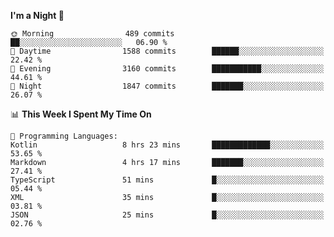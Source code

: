 <!--START_SECTION:waka-->
**I'm a Night 🦉** 

```text
🌞 Morning                489 commits         ██░░░░░░░░░░░░░░░░░░░░░░░   06.90 % 
🌆 Daytime                1588 commits        ██████░░░░░░░░░░░░░░░░░░░   22.42 % 
🌃 Evening                3160 commits        ███████████░░░░░░░░░░░░░░   44.61 % 
🌙 Night                  1847 commits        ███████░░░░░░░░░░░░░░░░░░   26.07 % 
```


📊 **This Week I Spent My Time On** 

```text
💬 Programming Languages: 
Kotlin                   8 hrs 23 mins       █████████████░░░░░░░░░░░░   53.65 % 
Markdown                 4 hrs 17 mins       ███████░░░░░░░░░░░░░░░░░░   27.41 % 
TypeScript               51 mins             █░░░░░░░░░░░░░░░░░░░░░░░░   05.44 % 
XML                      35 mins             █░░░░░░░░░░░░░░░░░░░░░░░░   03.81 % 
JSON                     25 mins             █░░░░░░░░░░░░░░░░░░░░░░░░   02.76 % 
```


<!--END_SECTION:waka-->
